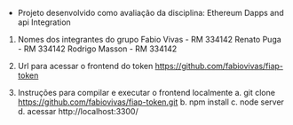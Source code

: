 - Projeto desenvolvido como avaliação da disciplina: Ethereum Dapps and api Integration

1. Nomes dos integrantes do grupo
Fabio Vivas       - RM 334142
Renato Puga       - RM 334142
Rodrigo Masson    - RM 334142

2. Url para acessar o frontend do token
https://github.com/fabiovivas/fiap-token

3. Instruções para compilar e executar o frontend localmente
a. git clone  https://github.com/fabiovivas/fiap-token.git
b. npm install
c. node server
d. acessar http://localhost:3300/

